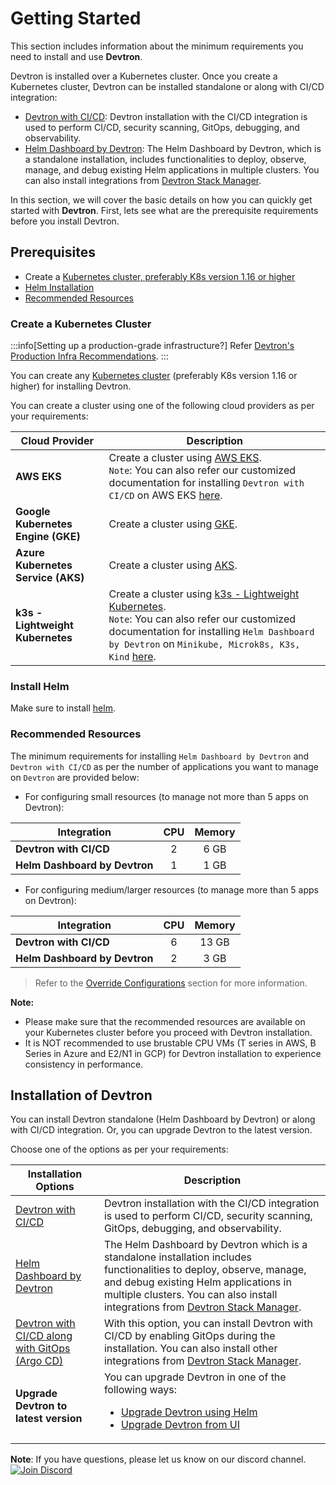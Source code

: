# Getting Started

This section includes information about the minimum requirements you need to install and use **Devtron**.

Devtron is installed over a Kubernetes cluster. Once you create a Kubernetes cluster, Devtron can be installed standalone or along with CI/CD integration:

* [Devtron with CI/CD](../install/install-devtron-with-cicd.md): Devtron installation with the CI/CD integration is used to perform CI/CD, security scanning, GitOps, debugging, and observability.
* [Helm Dashboard by Devtron](../install/install-devtron.md): The Helm Dashboard by Devtron, which is a standalone installation, includes functionalities to deploy, observe, manage, and debug existing Helm applications in multiple clusters. You can also install integrations from [Devtron Stack Manager](../../user-guide/integrations/README.md).

In this section, we will cover the basic details on how you can quickly get started with **Devtron**.
First, lets see what are the prerequisite requirements before you install Devtron.

## Prerequisites
* Create a [Kubernetes cluster, preferably K8s version 1.16 or higher](#create-a-kubernetes-cluster)
* [Helm Installation](https://helm.sh/docs/intro/install/)
* [Recommended Resources](#recommended-resources)


### Create a Kubernetes Cluster

:::info[Setting up a production-grade infrastructure?]
Refer [Devtron's Production Infra Recommendations](../install/prod-infra.md).
:::

You can create any [Kubernetes cluster](https://kubernetes.io/docs/tutorials/kubernetes-basics/create-cluster/) (preferably K8s version 1.16 or higher) for installing Devtron.

You can create a cluster using one of the following cloud providers as per your requirements:

| Cloud Provider | Description |
| --- | --- |
| **AWS EKS** | Create a cluster using [AWS EKS](https://docs.aws.amazon.com/eks/latest/userguide/getting-started-console.html). <br />`Note`: You can also refer our customized documentation for installing  `Devtron with CI/CD` on AWS EKS [here](https://github.com/devtron-labs/devtron/blob/b33a37bb608d07966c8f8b89e4f59287db873c6c/docs/setup/install/install-devtron-on-aws-eks.md).  |
| **Google Kubernetes Engine (GKE)** | Create a cluster using [GKE](https://cloud.google.com/kubernetes-engine/). |
| **Azure Kubernetes Service (AKS)** | Create a cluster using [AKS](https://learn.microsoft.com/en-us/azure/aks/). |
| **k3s - Lightweight Kubernetes** | Create a cluster using [k3s - Lightweight Kubernetes](https://devtron.ai/blog/deploy-your-applications-over-k3s-lightweight-kubernetes-in-no-time/).<br />`Note`: You can also refer our customized documentation for installing `Helm Dashboard by Devtron` on `Minikube, Microk8s, K3s, Kind` [here](../install/Install-devtron-on-Minikube-Microk8s-K3s-Kind.md). |



### Install Helm

Make sure to install [helm](https://helm.sh/docs/intro/install/).



### Recommended Resources

The minimum requirements for installing `Helm Dashboard by Devtron` and `Devtron with CI/CD` as per the number of applications you want to manage on `Devtron` are provided below:

* For configuring small resources (to manage not more than 5 apps on Devtron):

| Integration | CPU | Memory |
| --- | :---: | :---: |
| **Devtron with CI/CD** | 2 | 6 GB |
| **Helm Dashboard by Devtron** | 1 | 1 GB |

* For configuring medium/larger resources (to manage more than 5 apps on Devtron):

| Integration | CPU | Memory |
| --- | :---: | :---: |
| **Devtron with CI/CD** | 6 | 13 GB |
| **Helm Dashboard by Devtron** | 2 | 3 GB |

> Refer to the [Override Configurations](../install/override-default-devtron-installation-configs.md) section for more information.

**Note:**
* Please make sure that the recommended resources are available on your Kubernetes cluster before you proceed with Devtron installation.
* It is NOT recommended to use brustable CPU VMs (T series in AWS, B Series in Azure and E2/N1 in GCP) for Devtron installation to experience consistency in performance.


## Installation of Devtron

You can install Devtron standalone (Helm Dashboard by Devtron) or along with CI/CD integration. Or, you can upgrade Devtron to the latest version.

Choose one of the options as per your requirements:

| Installation Options | Description |
| --- | --- |
| [Devtron with CI/CD](../install/install-devtron-with-cicd.md) | Devtron installation with the CI/CD integration is used to perform CI/CD, security scanning, GitOps, debugging, and observability. |
| [Helm Dashboard by Devtron](../install/install-devtron.md) | The Helm Dashboard by Devtron which is a standalone installation includes functionalities to deploy, observe, manage, and debug existing Helm applications in multiple clusters. You can also install integrations from [Devtron Stack Manager](../../user-guide/integrations/README.md). |
| [Devtron with CI/CD along with GitOps (Argo CD)](../install/install-devtron-with-cicd-with-gitops.md) | With this option, you can install Devtron with CI/CD by enabling GitOps during the installation. You can also install other integrations from [Devtron Stack Manager](../../user-guide/integrations/README.md). |
| **Upgrade Devtron to latest version** | You can upgrade Devtron in one of the following ways:<ul><li><a href="../../setup/upgrade/README.md#upgrade-devtron-using-helm">Upgrade Devtron using Helm</a></li><li><a href="../../setup/upgrade/upgrade-devtron-ui.md">Upgrade Devtron from UI</a></li></ul> |

**Note**: If you have questions, please let us know on our discord channel. [![Join Discord](https://img.shields.io/badge/Join%20us%20on-Discord-e01563.svg)](https://discord.gg/jsRG5qx2gp)


